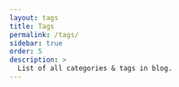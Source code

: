 ```yaml
---
layout: tags
title: Tags
permalink: /tags/
sidebar: true
order: 5
description: >
  List of all categories & tags in blog.
---
```

